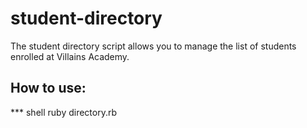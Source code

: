 # student-directory

The student directory script allows you to manage the list of students enrolled at Villains Academy.

## How to use:

*** shell
ruby directory.rb